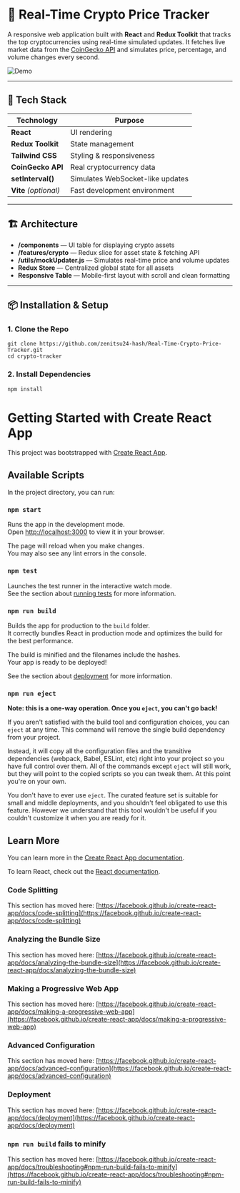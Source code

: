 # 🚀 Real-Time Crypto Price Tracker

A responsive web application built with **React** and **Redux Toolkit** that tracks the top cryptocurrencies using real-time simulated updates. It fetches live market data from the [CoinGecko API](https://www.coingecko.com/en/api) and simulates price, percentage, and volume changes every second.

![Demo](https://media.giphy.com/media/v1.Y2lkPTc5MGI3NjExZTIxYWU3NDFmYTQ1ODNiZTY3YjBkNzE3NDliMDU2ZTQyZTU3ZDUwYyZjdD1n/LmNwrBheE1yN0UOaDR/giphy.gif)

---

## 🧰 Tech Stack

| Technology | Purpose |
|------------|---------|
| **React** | UI rendering |
| **Redux Toolkit** | State management |
| **Tailwind CSS** | Styling & responsiveness |
| **CoinGecko API** | Real cryptocurrency data |
| **setInterval()** | Simulates WebSocket-like updates |
| **Vite** *(optional)* | Fast development environment |

---

## 🏗️ Architecture

- **/components** — UI table for displaying crypto assets
- **/features/crypto** — Redux slice for asset state & fetching API
- **/utils/mockUpdater.js** — Simulates real-time price and volume updates
- **Redux Store** — Centralized global state for all assets
- **Responsive Table** — Mobile-first layout with scroll and clean formatting

---

## 📦 Installation & Setup

### 1. Clone the Repo
```bash[
git clone https://github.com/zenitsu24-hash/Real-Time-Crypto-Price-Tracker.git
cd crypto-tracker
```

### 2. Install Dependencies
```bash
npm install
```

# Getting Started with Create React App

This project was bootstrapped with [Create React App](https://github.com/facebook/create-react-app).

## Available Scripts

In the project directory, you can run:

### `npm start`

Runs the app in the development mode.\
Open [http://localhost:3000](http://localhost:3000) to view it in your browser.

The page will reload when you make changes.\
You may also see any lint errors in the console.

### `npm test`

Launches the test runner in the interactive watch mode.\
See the section about [running tests](https://facebook.github.io/create-react-app/docs/running-tests) for more information.

### `npm run build`

Builds the app for production to the `build` folder.\
It correctly bundles React in production mode and optimizes the build for the best performance.

The build is minified and the filenames include the hashes.\
Your app is ready to be deployed!

See the section about [deployment](https://facebook.github.io/create-react-app/docs/deployment) for more information.

### `npm run eject`

**Note: this is a one-way operation. Once you `eject`, you can't go back!**

If you aren't satisfied with the build tool and configuration choices, you can `eject` at any time. This command will remove the single build dependency from your project.

Instead, it will copy all the configuration files and the transitive dependencies (webpack, Babel, ESLint, etc) right into your project so you have full control over them. All of the commands except `eject` will still work, but they will point to the copied scripts so you can tweak them. At this point you're on your own.

You don't have to ever use `eject`. The curated feature set is suitable for small and middle deployments, and you shouldn't feel obligated to use this feature. However we understand that this tool wouldn't be useful if you couldn't customize it when you are ready for it.

## Learn More

You can learn more in the [Create React App documentation](https://facebook.github.io/create-react-app/docs/getting-started).

To learn React, check out the [React documentation](https://reactjs.org/).

### Code Splitting

This section has moved here: [https://facebook.github.io/create-react-app/docs/code-splitting](https://facebook.github.io/create-react-app/docs/code-splitting)

### Analyzing the Bundle Size

This section has moved here: [https://facebook.github.io/create-react-app/docs/analyzing-the-bundle-size](https://facebook.github.io/create-react-app/docs/analyzing-the-bundle-size)

### Making a Progressive Web App

This section has moved here: [https://facebook.github.io/create-react-app/docs/making-a-progressive-web-app](https://facebook.github.io/create-react-app/docs/making-a-progressive-web-app)

### Advanced Configuration

This section has moved here: [https://facebook.github.io/create-react-app/docs/advanced-configuration](https://facebook.github.io/create-react-app/docs/advanced-configuration)

### Deployment

This section has moved here: [https://facebook.github.io/create-react-app/docs/deployment](https://facebook.github.io/create-react-app/docs/deployment)

### `npm run build` fails to minify

This section has moved here: [https://facebook.github.io/create-react-app/docs/troubleshooting#npm-run-build-fails-to-minify](https://facebook.github.io/create-react-app/docs/troubleshooting#npm-run-build-fails-to-minify)
